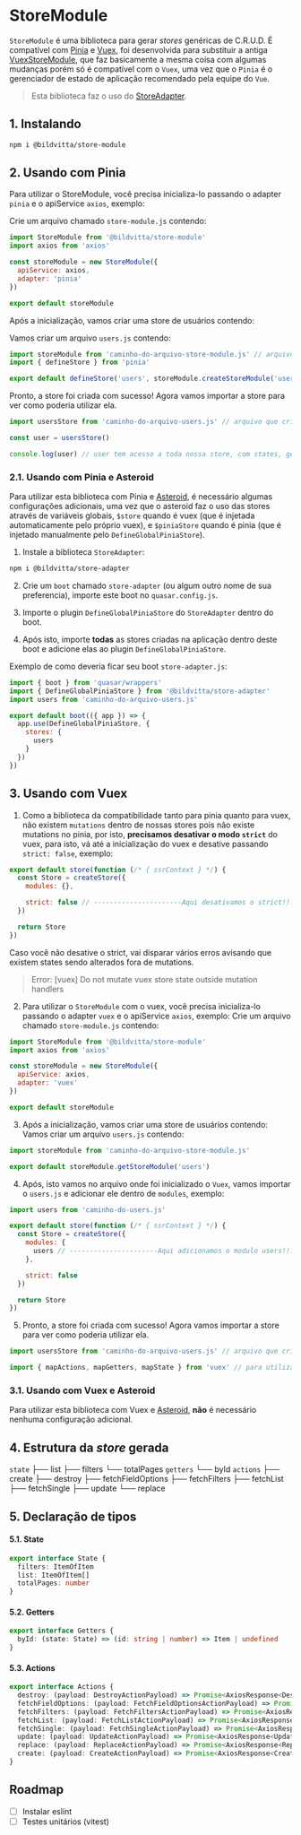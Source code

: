 # StoreModule
`StoreModule` é uma biblioteca para gerar *stores* genéricas de C.R.U.D. É compatível com [Pinia](https://pinia.vuejs.org/) e [Vuex](https://vuex.vuejs.org/), foi desenvolvida para substituir a antiga [VuexStoreModule](https://github.com/bildvitta/vuex-store-module), que faz basicamente a mesma coisa com algumas mudanças porém só é compatível com o `Vuex`, uma vez que o `Pinia` é o gerenciador de estado de aplicação recomendado pela equipe do `Vue`.

> Esta biblioteca faz o uso do [StoreAdapter](https://github.com/bildvitta/store-adapter).

## 1. Instalando
```bash
npm i @bildvitta/store-module
```

## 2. Usando com Pinia
Para utilizar o StoreModule, você precisa inicializa-lo passando o adapter `pinia` e o apiService `axios`, exemplo:

Crie um arquivo chamado `store-module.js` contendo:
```js
import StoreModule from '@bildvitta/store-module'
import axios from 'axios'

const storeModule = new StoreModule({
  apiService: axios,
  adapter: 'pinia'
})

export default storeModule
```

Após a inicialização, vamos criar uma store de usuários contendo:

Vamos criar um arquivo `users.js` contendo:
```js
import storeModule from 'caminho-do-arquivo-store-module.js' // arquivo que inicializamos o StoreModule
import { defineStore } from 'pinia'

export default defineStore('users', storeModule.createStoreModule('users'))
```

Pronto, a store foi criada com sucesso! Agora vamos importar a store para ver como poderia utilizar ela.

```js
import usersStore from 'caminho-do-arquivo-users.js' // arquivo que criamos nossa store de usuários.

const user = usersStore()

console.log(user) // user tem acesso a toda nossa store, com states, getters e actions.
```

### 2.1. Usando com Pinia e Asteroid
Para utilizar esta biblioteca com Pinia e [Asteroid](https://github.com/bildvitta/asteroid), é necessário algumas configurações adicionais, uma vez que o asteroid faz o uso das stores através de variáveis globais, `$store` quando é vuex (que é injetada automaticamente pelo próprio vuex), e `$piniaStore` quando é pinia (que é injetado manualmente pelo `DefineGlobalPiniaStore`).

1. Instale a biblioteca `StoreAdapter`:
```bash
npm i @bildvitta/store-adapter
```

2. Crie um `boot` chamado `store-adapter` (ou algum outro nome de sua preferencia), importe este boot no `quasar.config.js`.

3. Importe o plugin `DefineGlobalPiniaStore` do `StoreAdapter` dentro do boot.

4. Após isto, importe **todas** as stores criadas na aplicação dentro deste boot e adicione elas ao plugin `DefineGlobalPiniaStore`.

Exemplo de como deveria ficar seu boot `store-adapter.js`:
```js
import { boot } from 'quasar/wrappers'
import { DefineGlobalPiniaStore } from '@bildvitta/store-adapter'
import users from 'caminho-do-arquivo-users.js'

export default boot(({ app }) => {
  app.use(DefineGlobalPiniaStore, {
    stores: {
      users
    }
  })
})
```

## 3. Usando com Vuex
1. Como a biblioteca da compatibilidade tanto para pinia quanto para vuex, não existem `mutations` dentro de nossas stores pois não existe mutations no pinia, por isto, **precisamos desativar o modo `strict`** do vuex, para isto, vá até a inicialização do vuex e desative passando `strict: false`, exemplo:

```js
export default store(function (/* { ssrContext } */) {
  const Store = createStore({
    modules: {},

    strict: false // ----------------------Aqui desativamos o strict!!!----------------------
  })

  return Store
})
```

Caso você não desative o strict, vai disparar vários erros avisando que existem states sendo alterados fora de mutations.

> Error: [vuex] Do not mutate vuex store state outside mutation handlers

2. Para utilizar o `StoreModule` com o vuex, você precisa inicializa-lo passando o adapter `vuex` e o apiService `axios`, exemplo:
Crie um arquivo chamado `store-module.js` contendo:

```js
import StoreModule from '@bildvitta/store-module'
import axios from 'axios'

const storeModule = new StoreModule({
  apiService: axios,
  adapter: 'vuex'
})

export default storeModule
```

3. Após a inicialização, vamos criar uma store de usuários contendo:
Vamos criar um arquivo `users.js` contendo:

```js
import storeModule from 'caminho-do-arquivo-store-module.js'

export default storeModule.getStoreModule('users')
```

4. Após, isto vamos no arquivo onde foi inicializado o `Vuex`, vamos importar o `users.js` e adicionar ele dentro de `modules`, exemplo:
```js
import users from 'caminho-do-users.js'

export default store(function (/* { ssrContext } */) {
  const Store = createStore({
    modules: {
      users // ----------------------Aqui adicionamos o modulo users!!!----------------------
    },

    strict: false
  })

  return Store
})
```

5. Pronto, a store foi criada com sucesso! Agora vamos importar a store para ver como poderia utilizar ela.
```js
import usersStore from 'caminho-do-arquivo-users.js' // arquivo que criamos nossa store de usuários.

import { mapActions, mapGetters, mapState } from 'vuex' // para utilizar o vuex é a forma convencional
```

### 3.1. Usando com Vuex e Asteroid
Para utilizar esta biblioteca com Vuex e [Asteroid](https://github.com/bildvitta/asteroid), **não** é necessário nenhuma configuração adicional.

## 4. Estrutura da *store* gerada
`state`
├── list
├── filters
└── totalPages
`getters`
└── byId
`actions`
├── create
├── destroy
├── fetchFieldOptions
├── fetchFilters
├── fetchList
├── fetchSingle
├── update
└── replace

## 5. Declaração de tipos
#### 5.1. State
```ts
export interface State {
  filters: ItemOfItem
  list: ItemOfItem[]
  totalPages: number
}
```

#### 5.2. Getters
```ts
export interface Getters {
  byId: (state: State) => (id: string | number) => Item | undefined
}
```

#### 5.3. Actions
```ts
export interface Actions {
  destroy: (payload: DestroyActionPayload) => Promise<AxiosResponse<DestroyApiResponse>>
  fetchFieldOptions: (payload: FetchFieldOptionsActionPayload) => Promise<AxiosResponse<FetchFieldOptionsApiResponse>>
  fetchFilters: (payload: FetchFiltersActionPayload) => Promise<AxiosResponse<FetchFiltersApiResponse>>
  fetchList: (payload: FetchListActionPayload) => Promise<AxiosResponse<FetchListApiResponse>>
  fetchSingle: (payload: FetchSingleActionPayload) => Promise<AxiosResponse<FetchSingleApiResponse>>
  update: (payload: UpdateActionPayload) => Promise<AxiosResponse<UpdateApiResponse>>
  replace: (payload: ReplaceActionPayload) => Promise<AxiosResponse<ReplaceApiResponse>>
  create: (payload: CreateActionPayload) => Promise<AxiosResponse<CreateApiResponse>>
}
```


## Roadmap
- [ ] Instalar eslint
- [ ] Testes unitários (vitest)
